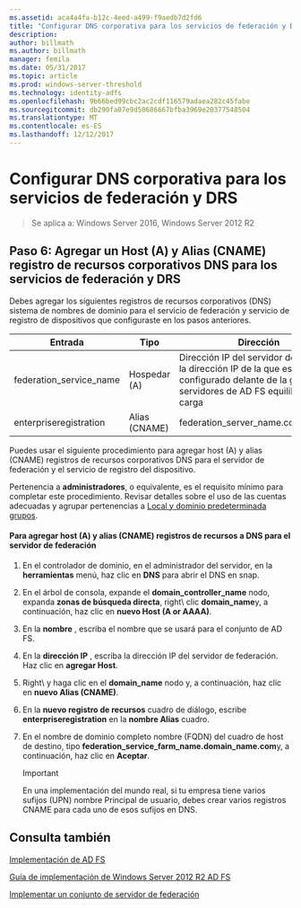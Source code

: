 ```yaml
---
ms.assetid: aca4a4fa-b12c-4eed-a499-f9aedb7d2fd6
title: "Configurar DNS corporativa para los servicios de federación y DRS"
description: 
author: billmath
ms.author: billmath
manager: femila
ms.date: 05/31/2017
ms.topic: article
ms.prod: windows-server-threshold
ms.technology: identity-adfs
ms.openlocfilehash: 9b66bed99cbc2ac2cdf116579adaea282c45fabe
ms.sourcegitcommit: db290fa07e9d50686667bfba3969e20377548504
ms.translationtype: MT
ms.contentlocale: es-ES
ms.lasthandoff: 12/12/2017
---
```

# <a name="configure-corporate-dns-for-the-federation-service-and-drs"></a>Configurar DNS corporativa para los servicios de federación y DRS

>Se aplica a: Windows Server 2016, Windows Server 2012 R2
  
## <a name="step-6-add-a-host-a-and-alias-cname-resource-record-to-corporate-dns-for-the-federation-service-and-drs"></a>Paso 6: Agregar un Host \(A\) y Alias \(CNAME\) registro de recursos corporativos DNS para los servicios de federación y DRS  
Debes agregar los siguientes registros de recursos corporativos \(DNS\) sistema de nombres de dominio para el servicio de federación y servicio de registro de dispositivos que configuraste en los pasos anteriores.  
  
|Entrada|Tipo|Dirección|  
|---------|--------|-----------|  
|federation\_service\_name|Hospedar \(A\)|Dirección IP del servidor de AD FS o la dirección IP de la que está configurado delante de la granja de servidores de AD FS equilibrado de carga|  
|enterpriseregistration|Alias \(CNAME\)|federation\_server\_name.contoso.com|  
  
Puedes usar el siguiente procedimiento para agregar host \(A\) y alias \(CNAME\) registros de recursos corporativos DNS para el servidor de federación y el servicio de registro del dispositivo.  
  
Pertenencia a **administradores**, o equivalente, es el requisito mínimo para completar este procedimiento.  Revisar detalles sobre el uso de las cuentas adecuadas y agrupar pertenencias a [Local y dominio predeterminada grupos](https://go.microsoft.com/fwlink/?LinkId=83477).   
  
#### <a name="to-add-a-host-a-and-alias-cname-resource-records-to-dns-for-your-federation-server"></a>Para agregar host \(A\) y alias \(CNAME\) registros de recursos a DNS para el servidor de federación  
  
1.  En el controlador de dominio, en el administrador del servidor, en la **herramientas** menú, haz clic en **DNS** para abrir el DNS en snap\.  
  
2.  En el árbol de consola, expande el **domain\_controller\_name** nodo, expanda **zonas de búsqueda directa**, right\ clic **domain\_name**y, a continuación, haz clic en **nuevo Host \(A or AAAA\)**.  
  
3.  En la **nombre** , escriba el nombre que se usará para el conjunto de AD FS.  
  
4.  En la **dirección IP** , escriba la dirección IP del servidor de federación. Haz clic en **agregar Host**.  
  
5.  Right\ y haga clic en el **domain\_name** nodo y, a continuación, haz clic en **nuevo Alias \(CNAME\)**.  
  
6.  En la **nuevo registro de recursos** cuadro de diálogo, escribe **enterpriseregistration** en la **nombre Alias** cuadro.  
  
7.  En el nombre de dominio completo nombre \(FQDN\) del cuadro de host de destino, tipo **federation\_service\_farm\_name.domain\_name.com**y, a continuación, haz clic en **Aceptar**.  
  
    > [!IMPORTANT]  
    > En una implementación del mundo real, si tu empresa tiene varios sufijos \(UPN\) nombre Principal de usuario, debes crear varios registros CNAME para cada uno de esos sufijos en DNS.  
  
## <a name="see-also"></a>Consulta también 

[Implementación de AD FS](../../ad-fs/AD-FS-Deployment.md)  

[Guía de implementación de Windows Server 2012 R2 AD FS](../../ad-fs/deployment/Windows-Server-2012-R2-AD-FS-Deployment-Guide.md)  
 
[Implementar un conjunto de servidor de federación](../../ad-fs/deployment/Deploying-a-Federation-Server-Farm.md)  
  

